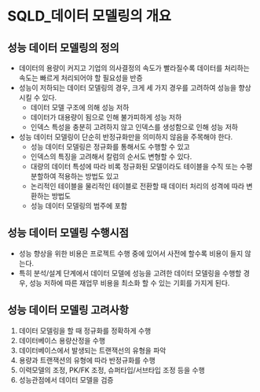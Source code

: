 # SQLD_데이터 모델링의 개요

## 성능 데이터 모델링의 정의

- 데이터의 용량이 커지고 기업의 의사결정의 속도가 빨라질수록 데이터를 처리하는 속도는 빠르게 처리되어야 할 필요성을 반증
- 성능이 저하되는 데이터 모델링의 경우, 크게 세 가지 경우를 고려하여 성능을 향상시킬 수 있다.
  - 데이터 모델 구조에 의해 성능 저하
  - 데이터가 대용량이 됨으로 인해 불가피하게 성능 저하
  - 인덱스 특성을 충분히 고려하지 않고 인덱스를 생성함으로 인해 성능 저하
- 성능 데이터 모델링이 단순히 반정규화만을 의미하지 않음을 주목해야 한다.
  - 성능 데이터 모델링은 정규화를 통해서도 수행할 수 있고
  - 인덱스의 특징을 고려해서 칼럼의 순서도 변형할 수 있다.
  - 대량의 데이터 특성에 따라 비록 정규화된 모델이라도 테이블을 수직 또는 수평 분할하여 적용하는 방법도 있고
  - 논리적인 테이블을 물리적인 테이블로 전환할 때 데이터 처리의 성격에 따라 변환하는 방법도
  - 성능 데이터 모델링의 범주에 포함



## 성능 데이터 모델링 수행시점

- 성능 향상을 위한 비용은 프로젝트 수행 중에 있어서 사전에 할수록 비용이 들지 않는다.
- 특히 분석/설계 단계에서 데이터 모델에 성능을 고려한 데이터 모델링을 수행할 경우, 성능 저하에 따른 재업무 비용을 최소화 할 수 있는 기회를 가지게 된다.



## 성능 데이터 모델링 고려사항

1. 데이터 모델링을 할 때 정규화를 정확하게 수행
2. 데이터베이스 용량산정을 수행
3. 데이터베이스에서 발생되는 트랜잭선의 유형을 파악
4. 용량과 트랜잭션의 유형에 따라 반정규화를 수행
5. 이력모델의 조정, PK/FK 조정, 슈퍼타입/서브타입 조정 등을 수행
6. 성능관점에서 데이터 모델을 검증





